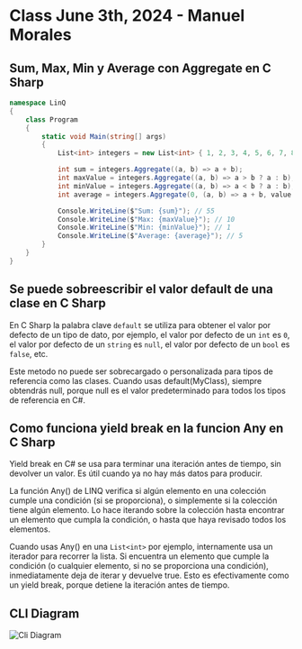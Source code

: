 # Class June 3th, 2024 - Manuel Morales

## Sum, Max, Min y Average con Aggregate en C Sharp

```csharp
namespace LinQ
{
    class Program
    {
        static void Main(string[] args)
        {
            List<int> integers = new List<int> { 1, 2, 3, 4, 5, 6, 7, 8, 9, 10 };

            int sum = integers.Aggregate((a, b) => a + b);
            int maxValue = integers.Aggregate((a, b) => a > b ? a : b);
            int minValue = integers.Aggregate((a, b) => a < b ? a : b);
            int average = integers.Aggregate(0, (a, b) => a + b, value => value / integers.Count);

            Console.WriteLine($"Sum: {sum}"); // 55
            Console.WriteLine($"Max: {maxValue}"); // 10
            Console.WriteLine($"Min: {minValue}"); // 1
            Console.WriteLine($"Average: {average}"); // 5
        }
    }
}
```

## Se puede sobreescribir el valor default de una clase en C Sharp

En C Sharp la palabra clave `default` se utiliza para obtener el valor por
defecto de un tipo de dato, por ejemplo, el valor por defecto de un `int` es
`0`, el valor por defecto de un `string` es `null`, el valor por defecto de un
`bool` es `false`, etc.

Este metodo no puede ser sobrecargado o personalizada para tipos de referencia
como las clases. Cuando usas default(MyClass), siempre obtendrás null, porque
null es el valor predeterminado para todos los tipos de referencia en C#.

## Como funciona yield break en la funcion Any en C Sharp

Yield break en C# se usa para terminar una iteración antes de tiempo, sin
devolver un valor. Es útil cuando ya no hay más datos para producir.

La función Any() de LINQ verifica si algún elemento en una colección cumple una
condición (si se proporciona), o simplemente si la colección tiene algún
elemento. Lo hace iterando sobre la colección hasta encontrar un elemento que
cumpla la condición, o hasta que haya revisado todos los elementos.

Cuando usas Any() en una `List<int>` por ejemplo, internamente usa un iterador
para recorrer la lista. Si encuentra un elemento que cumple la condición (o
cualquier elemento, si no se proporciona una condición), inmediatamente deja de
iterar y devuelve true. Esto es efectivamente como un yield break, porque
detiene la iteración antes de tiempo.

## CLI Diagram

![Cli Diagram](https://i.ibb.co/gtvNR1d/Screenshot-from-2024-06-03-17-10-25.png)
